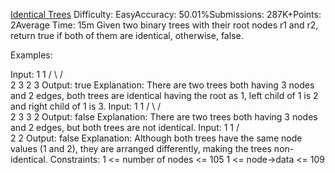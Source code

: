 [Identical Trees](https://www.geeksforgeeks.org/problems/determine-if-two-trees-are-identical/1)
Difficulty: EasyAccuracy: 50.01%Submissions: 287K+Points: 2Average Time: 15m
Given two binary trees with their root nodes r1 and r2, return true if both of them are identical, otherwise, false.

Examples:

Input:
    1          1
   /   \       /   \
  2     3    2    3
Output: true
Explanation: 
There are two trees both having 3 nodes and 2 edges, both trees are identical having the root as 1, left child of 1 is 2 and right child of 1 is 3.
Input:
    1         1
   /   \      /  \
  2     3   3   2
Output: false
Explanation: There are two trees both having 3 nodes and 2 edges, but both trees are not identical.
Input:
    1   1
   /      \
  2        2
Output: false
Explanation: Although both trees have the same node values (1 and 2), they are arranged differently, making the trees non-identical.
Constraints:
1 <= number of nodes <= 105
1 <= node->data <= 109
